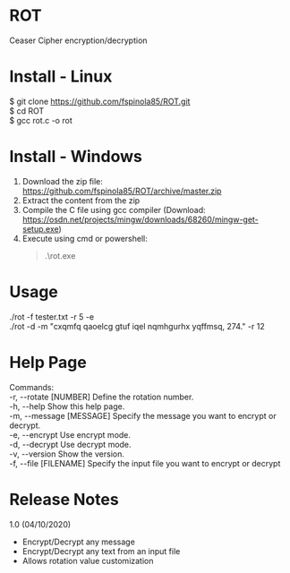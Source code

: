# ROT
Ceaser Cipher encryption/decryption

# Install - Linux
$ git clone https://github.com/fspinola85/ROT.git<br>
$ cd ROT<br>
$ gcc rot.c -o rot<br>

# Install - Windows
1. Download the zip file: https://github.com/fspinola85/ROT/archive/master.zip
2. Extract the content from the zip
3. Compile the C file using gcc compiler (Download: https://osdn.net/projects/mingw/downloads/68260/mingw-get-setup.exe)
4. Execute using cmd or powershell:
    > .\rot.exe
    
# Usage
./rot -f tester.txt -r 5 -e<br>
./rot -d -m "cxqmfq qaoelcg gtuf iqel nqmhgurhx yqffmsq, 274." -r 12<br>

# Help Page
Commands:<br>
        -r, --rotate [NUMBER]           Define the rotation number.<br>
        -h, --help                      Show this help page.<br>
        -m, --message [MESSAGE]         Specify the message you want to encrypt or decrypt.<br>
        -e, --encrypt                   Use encrypt mode.<br>
        -d, --decrypt                   Use decrypt mode.<br>
        -v, --version                   Show the version.<br>
        -f, --file [FILENAME]           Specify the input file you want to encrypt or decrypt<br>

# Release Notes
1.0 (04/10/2020)
- Encrypt/Decrypt any message
- Encrypt/Decrypt any text from an input file
- Allows rotation value customization
